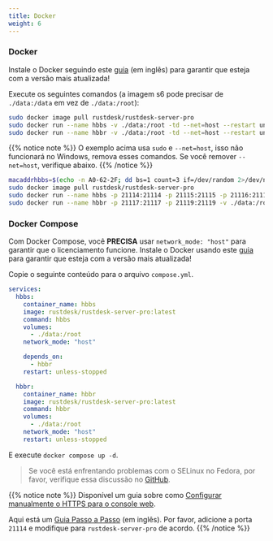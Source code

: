 ```yaml
---
title: Docker
weight: 6
---
```


### Docker

Instale o Docker seguindo este [guia](https://docs.docker.com/engine/install/) (em inglês) para garantir que esteja com a versão mais atualizada!

Execute os seguintes comandos (a imagem s6 pode precisar de `./data:/data` em vez de `./data:/root`):

```sh
sudo docker image pull rustdesk/rustdesk-server-pro
sudo docker run --name hbbs -v ./data:/root -td --net=host --restart unless-stopped rustdesk/rustdesk-server-pro hbbs
sudo docker run --name hbbr -v ./data:/root -td --net=host --restart unless-stopped rustdesk/rustdesk-server-pro hbbr
```

{{% notice note %}}
O exemplo acima usa `sudo` e `--net=host`, isso não funcionará no Windows, remova esses comandos. Se você remover `--net=host`, verifique abaixo.
{{% /notice %}}

```sh
macaddrhbbs=$(echo -n A0-62-2F; dd bs=1 count=3 if=/dev/random 2>/dev/null |hexdump -v -e '/1 "-%02X"')
sudo docker image pull rustdesk/rustdesk-server-pro
sudo docker run --name hbbs -p 21114:21114 -p 21115:21115 -p 21116:21116 -p 21116:21116/udp -p 21118:21118 -v ./data:/root -td --mac-address="$macaddrhbbs" --restart unless-stopped rustdesk/rustdesk-server-pro hbbs
sudo docker run --name hbbr -p 21117:21117 -p 21119:21119 -v ./data:/root -td --restart unless-stopped rustdesk/rustdesk-server-pro hbbr
```

### Docker Compose

Com Docker Compose, você **PRECISA** usar `network_mode: "host"` para garantir que o licenciamento funcione. Instale o Docker usando este [guia](https://docs.docker.com/engine/install) para garantir que esteja com a versão mais atualizada!

Copie o seguinte conteúdo para o arquivo `compose.yml`.

```yaml
services:
  hbbs:
    container_name: hbbs
    image: rustdesk/rustdesk-server-pro:latest
    command: hbbs
    volumes:
      - ./data:/root
    network_mode: "host"

    depends_on:
      - hbbr
    restart: unless-stopped

  hbbr:
    container_name: hbbr
    image: rustdesk/rustdesk-server-pro:latest
    command: hbbr
    volumes:
      - ./data:/root
    network_mode: "host"
    restart: unless-stopped
```

E execute `docker compose up -d`.

> Se você está enfrentando problemas com o SELinux no Fedora, por favor, verifique essa discussão no [GitHub](https://github.com/rustdesk/rustdesk-server/issues/230).

{{% notice note %}}
Disponível um guia sobre como [Configurar manualmente o HTTPS para o console web](https://rustdesk.com/docs/pt/self-host/rustdesk-server-pro/faq/#set-up-https-for-web-console-manually).

Aqui está um [Guia Passo a Passo](https://h3x0r.tech/setting-up-a-rustdesk-server-with-docker) (em inglês). Por favor, adicione a porta `21114` e modifique para `rustdesk-server-pro` de acordo.
{{% /notice %}}
